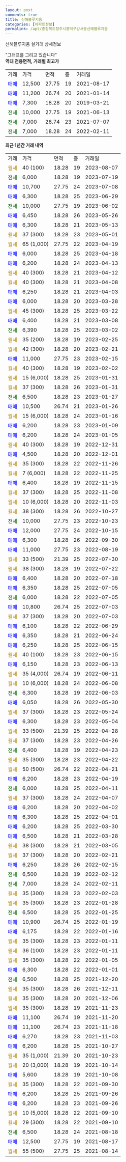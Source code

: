 ```yaml
---
layout: post
comments: true
title: 신해블루지움
categories: [아파트정보]
permalink: /apt/충청북도청주시흥덕구강서동신해블루지움
---
```


신해블루지움 실거래 상세정보

<script type="text/javascript">
  google.charts.load('current', {'packages':['line', 'corechart']});
  google.charts.setOnLoadCallback(drawChart);

  function drawChart() {
    var data = new google.visualization.DataTable();
    data.addColumn('date', '거래일');
    data.addColumn('number', "매매");
    data.addColumn('number', "전세");
    data.addColumn('number', "전매");

    data.addRows([[new Date(Date.parse("2023-08-07")), null, null, null], [new Date(Date.parse("2023-07-19")), null, 6000, null], [new Date(Date.parse("2023-07-08")), 10700, null, null], [new Date(Date.parse("2023-06-29")), 6300, null, null], [new Date(Date.parse("2023-06-02")), null, 10000, null], [new Date(Date.parse("2023-05-26")), 6450, null, null], [new Date(Date.parse("2023-05-13")), 6300, null, null], [new Date(Date.parse("2023-05-01")), null, null, null], [new Date(Date.parse("2023-04-19")), null, null, null], [new Date(Date.parse("2023-04-18")), 6000, null, null], [new Date(Date.parse("2023-04-13")), 6200, null, null], [new Date(Date.parse("2023-04-12")), null, null, null], [new Date(Date.parse("2023-04-08")), null, null, null], [new Date(Date.parse("2023-04-03")), 6250, null, null], [new Date(Date.parse("2023-03-28")), 6000, null, null], [new Date(Date.parse("2023-03-22")), null, null, null], [new Date(Date.parse("2023-03-08")), 6400, null, null], [new Date(Date.parse("2023-03-02")), null, 6390, null], [new Date(Date.parse("2023-02-25")), null, null, null], [new Date(Date.parse("2023-02-21")), null, null, null], [new Date(Date.parse("2023-02-15")), 11000, null, null], [new Date(Date.parse("2023-02-02")), null, null, null], [new Date(Date.parse("2023-01-31")), null, null, null], [new Date(Date.parse("2023-01-31")), null, null, null], [new Date(Date.parse("2023-01-27")), null, 6500, null], [new Date(Date.parse("2023-01-26")), 10500, null, null], [new Date(Date.parse("2023-01-16")), null, null, null], [new Date(Date.parse("2023-01-09")), 6200, null, null], [new Date(Date.parse("2023-01-05")), 6200, null, null], [new Date(Date.parse("2022-12-31")), null, null, null], [new Date(Date.parse("2022-12-01")), 4500, null, null], [new Date(Date.parse("2022-11-26")), null, null, null], [new Date(Date.parse("2022-11-25")), null, null, null], [new Date(Date.parse("2022-11-15")), 6400, null, null], [new Date(Date.parse("2022-11-08")), null, null, null], [new Date(Date.parse("2022-11-03")), null, null, null], [new Date(Date.parse("2022-10-27")), null, null, null], [new Date(Date.parse("2022-10-23")), null, 10000, null], [new Date(Date.parse("2022-10-15")), 12000, null, null], [new Date(Date.parse("2022-09-30")), 6300, null, null], [new Date(Date.parse("2022-08-19")), 11000, null, null], [new Date(Date.parse("2022-07-30")), null, null, null], [new Date(Date.parse("2022-07-22")), null, null, null], [new Date(Date.parse("2022-07-18")), 6400, null, null], [new Date(Date.parse("2022-07-05")), 6350, null, null], [new Date(Date.parse("2022-07-05")), null, 6000, null], [new Date(Date.parse("2022-07-03")), 10800, null, null], [new Date(Date.parse("2022-07-03")), null, null, null], [new Date(Date.parse("2022-06-29")), 6100, null, null], [new Date(Date.parse("2022-06-24")), 6350, null, null], [new Date(Date.parse("2022-06-15")), 6250, null, null], [new Date(Date.parse("2022-06-15")), null, null, null], [new Date(Date.parse("2022-06-13")), 6150, null, null], [new Date(Date.parse("2022-06-11")), null, null, null], [new Date(Date.parse("2022-06-08")), null, null, null], [new Date(Date.parse("2022-06-03")), null, 6300, null], [new Date(Date.parse("2022-05-30")), 6050, null, null], [new Date(Date.parse("2022-05-24")), null, null, null], [new Date(Date.parse("2022-05-04")), 6300, null, null], [new Date(Date.parse("2022-04-28")), null, null, null], [new Date(Date.parse("2022-04-26")), null, null, null], [new Date(Date.parse("2022-04-23")), null, 6400, null], [new Date(Date.parse("2022-04-22")), null, null, null], [new Date(Date.parse("2022-04-21")), null, null, null], [new Date(Date.parse("2022-04-19")), 6200, null, null], [new Date(Date.parse("2022-04-11")), null, 6000, null], [new Date(Date.parse("2022-04-07")), null, null, null], [new Date(Date.parse("2022-04-02")), 6200, null, null], [new Date(Date.parse("2022-04-01")), 6300, null, null], [new Date(Date.parse("2022-03-30")), 6200, null, null], [new Date(Date.parse("2022-03-28")), 6500, null, null], [new Date(Date.parse("2022-03-05")), null, null, null], [new Date(Date.parse("2022-02-21")), null, null, null], [new Date(Date.parse("2022-02-15")), 6250, null, null], [new Date(Date.parse("2022-02-12")), null, 6500, null], [new Date(Date.parse("2022-02-11")), null, 7000, null], [new Date(Date.parse("2022-02-03")), null, null, null], [new Date(Date.parse("2022-01-28")), null, null, null], [new Date(Date.parse("2022-01-25")), null, 6500, null], [new Date(Date.parse("2022-01-19")), 10900, null, null], [new Date(Date.parse("2022-01-16")), 6175, null, null], [new Date(Date.parse("2022-01-11")), null, null, null], [new Date(Date.parse("2022-01-11")), null, null, null], [new Date(Date.parse("2022-01-05")), null, null, null], [new Date(Date.parse("2022-01-01")), 6300, null, null], [new Date(Date.parse("2021-12-20")), null, 6500, null], [new Date(Date.parse("2021-12-11")), null, null, null], [new Date(Date.parse("2021-12-06")), null, null, null], [new Date(Date.parse("2021-11-23")), null, null, null], [new Date(Date.parse("2021-11-20")), 11100, null, null], [new Date(Date.parse("2021-11-18")), 11100, null, null], [new Date(Date.parse("2021-11-03")), 6270, null, null], [new Date(Date.parse("2021-10-27")), 6200, null, null], [new Date(Date.parse("2021-10-23")), null, null, null], [new Date(Date.parse("2021-10-14")), null, null, null], [new Date(Date.parse("2021-10-08")), 5600, null, null], [new Date(Date.parse("2021-09-30")), null, null, null], [new Date(Date.parse("2021-09-26")), 6200, null, null], [new Date(Date.parse("2021-09-26")), 6200, null, null], [new Date(Date.parse("2021-09-10")), null, null, null], [new Date(Date.parse("2021-09-10")), null, null, null], [new Date(Date.parse("2021-08-18")), null, 6500, null], [new Date(Date.parse("2021-08-17")), 12500, null, null], [new Date(Date.parse("2021-08-14")), null, null, null]]);

    var options = {
      hAxis: {
        format: 'yyyy/MM/dd'
      },    
      lineWidth: 0,
      pointsVisible: true,    
      title: '최근 1년간 유형별 실거래가 분포',
      legend: { position: 'bottom' }
    };

    var formatter = new google.visualization.NumberFormat({pattern:'###,###'} );
    formatter.format(data, 1);
    formatter.format(data, 2);
    
    setTimeout(function() {
        var chart = new google.visualization.LineChart(document.getElementById('columnchart_material'));
        chart.draw(data, (options));
        document.getElementById('loading').style.display = 'none';
    }, 200);
  }
</script>


<div id="loading" style="z-index:20; display: block; margin-left: 0px">"그래프를 그리고 있습니다"</div>
<div id="columnchart_material" style="width: 95%; margin-left: 0px; display: block"></div>
<!-- contents start -->
<b>역대 전용면적, 거래별 최고가</b>
<table class="sortable">
    <tr>
      <td>거래</td>
      <td>가격</td>
      <td>면적</td>
      <td>층</td>
      <td>거래일</td>
    </tr>
        <tr>
          <td><a style="color: blue">매매</a></td>
          <td>12,500</td>
          <td>27.75</td>
          <td>19</td>
          <td>2021-08-17</td>
        </tr>            <tr>
          <td><a style="color: blue">매매</a></td>
          <td>11,200</td>
          <td>26.74</td>
          <td>20</td>
          <td>2021-01-14</td>
        </tr>            <tr>
          <td><a style="color: blue">매매</a></td>
          <td>7,300</td>
          <td>18.28</td>
          <td>20</td>
          <td>2019-03-21</td>
        </tr>        
        <tr>
              <td><a style="color: darkgreen">전세</a></td>
              <td>10,000</td>
              <td>27.75</td>
              <td>19</td>
              <td>2021-06-13</td>
            </tr>            <tr>
              <td><a style="color: darkgreen">전세</a></td>
              <td>7,000</td>
              <td>26.74</td>
              <td>23</td>
              <td>2021-07-07</td>
            </tr>            <tr>
              <td><a style="color: darkgreen">전세</a></td>
              <td>7,000</td>
              <td>18.28</td>
              <td>24</td>
              <td>2022-02-11</td>
            </tr>        
    
</table>

<b>최근 1년간 거래 내역</b>

<table class="sortable">
    <tr>
      <td>거래</td>
      <td>가격</td>
      <td>면적</td>
      <td>층</td>
      <td>거래일</td>
    </tr>
    <tr>
      <td><a style="color: darkgoldenrod">월세</a></td>
      <td>40 (100)</td>
      <td>18.28</td>
      <td>19</td>
      <td>2023-08-07</td>
    </tr>          <tr>
      <td><a style="color: darkgreen">전세</a></td>
      <td>6,000</td>
      <td>18.28</td>
      <td>19</td>
      <td>2023-07-19</td>
    </tr>          <tr>
      <td><a style="color: blue">매매</a></td>
      <td>10,700</td>
      <td>27.75</td>
      <td>24</td>
      <td>2023-07-08</td>
    </tr>          <tr>
      <td><a style="color: blue">매매</a></td>
      <td>6,300</td>
      <td>18.28</td>
      <td>25</td>
      <td>2023-06-29</td>
    </tr>          <tr>
      <td><a style="color: darkgreen">전세</a></td>
      <td>10,000</td>
      <td>27.75</td>
      <td>19</td>
      <td>2023-06-02</td>
    </tr>          <tr>
      <td><a style="color: blue">매매</a></td>
      <td>6,450</td>
      <td>18.28</td>
      <td>26</td>
      <td>2023-05-26</td>
    </tr>          <tr>
      <td><a style="color: blue">매매</a></td>
      <td>6,300</td>
      <td>18.28</td>
      <td>21</td>
      <td>2023-05-13</td>
    </tr>          <tr>
      <td><a style="color: darkgoldenrod">월세</a></td>
      <td>37 (300)</td>
      <td>18.28</td>
      <td>23</td>
      <td>2023-05-01</td>
    </tr>          <tr>
      <td><a style="color: darkgoldenrod">월세</a></td>
      <td>65 (1,000)</td>
      <td>27.75</td>
      <td>22</td>
      <td>2023-04-19</td>
    </tr>          <tr>
      <td><a style="color: blue">매매</a></td>
      <td>6,000</td>
      <td>18.28</td>
      <td>25</td>
      <td>2023-04-18</td>
    </tr>          <tr>
      <td><a style="color: blue">매매</a></td>
      <td>6,200</td>
      <td>18.28</td>
      <td>24</td>
      <td>2023-04-13</td>
    </tr>          <tr>
      <td><a style="color: darkgoldenrod">월세</a></td>
      <td>40 (300)</td>
      <td>18.28</td>
      <td>21</td>
      <td>2023-04-12</td>
    </tr>          <tr>
      <td><a style="color: darkgoldenrod">월세</a></td>
      <td>40 (300)</td>
      <td>18.28</td>
      <td>21</td>
      <td>2023-04-08</td>
    </tr>          <tr>
      <td><a style="color: blue">매매</a></td>
      <td>6,250</td>
      <td>18.28</td>
      <td>21</td>
      <td>2023-04-03</td>
    </tr>          <tr>
      <td><a style="color: blue">매매</a></td>
      <td>6,000</td>
      <td>18.28</td>
      <td>20</td>
      <td>2023-03-28</td>
    </tr>          <tr>
      <td><a style="color: darkgoldenrod">월세</a></td>
      <td>45 (300)</td>
      <td>18.28</td>
      <td>25</td>
      <td>2023-03-22</td>
    </tr>          <tr>
      <td><a style="color: blue">매매</a></td>
      <td>6,400</td>
      <td>18.28</td>
      <td>21</td>
      <td>2023-03-08</td>
    </tr>          <tr>
      <td><a style="color: darkgreen">전세</a></td>
      <td>6,390</td>
      <td>18.28</td>
      <td>25</td>
      <td>2023-03-02</td>
    </tr>          <tr>
      <td><a style="color: darkgoldenrod">월세</a></td>
      <td>35 (200)</td>
      <td>18.28</td>
      <td>19</td>
      <td>2023-02-25</td>
    </tr>          <tr>
      <td><a style="color: darkgoldenrod">월세</a></td>
      <td>42 (300)</td>
      <td>18.28</td>
      <td>20</td>
      <td>2023-02-21</td>
    </tr>          <tr>
      <td><a style="color: blue">매매</a></td>
      <td>11,000</td>
      <td>27.75</td>
      <td>23</td>
      <td>2023-02-15</td>
    </tr>          <tr>
      <td><a style="color: darkgoldenrod">월세</a></td>
      <td>40 (300)</td>
      <td>18.28</td>
      <td>19</td>
      <td>2023-02-02</td>
    </tr>          <tr>
      <td><a style="color: darkgoldenrod">월세</a></td>
      <td>15 (6,000)</td>
      <td>18.28</td>
      <td>25</td>
      <td>2023-01-31</td>
    </tr>          <tr>
      <td><a style="color: darkgoldenrod">월세</a></td>
      <td>37 (300)</td>
      <td>18.28</td>
      <td>26</td>
      <td>2023-01-31</td>
    </tr>          <tr>
      <td><a style="color: darkgreen">전세</a></td>
      <td>6,500</td>
      <td>18.28</td>
      <td>23</td>
      <td>2023-01-27</td>
    </tr>          <tr>
      <td><a style="color: blue">매매</a></td>
      <td>10,500</td>
      <td>26.74</td>
      <td>21</td>
      <td>2023-01-26</td>
    </tr>          <tr>
      <td><a style="color: darkgoldenrod">월세</a></td>
      <td>15 (6,000)</td>
      <td>18.28</td>
      <td>24</td>
      <td>2023-01-16</td>
    </tr>          <tr>
      <td><a style="color: blue">매매</a></td>
      <td>6,200</td>
      <td>18.28</td>
      <td>23</td>
      <td>2023-01-09</td>
    </tr>          <tr>
      <td><a style="color: blue">매매</a></td>
      <td>6,200</td>
      <td>18.28</td>
      <td>24</td>
      <td>2023-01-05</td>
    </tr>          <tr>
      <td><a style="color: darkgoldenrod">월세</a></td>
      <td>40 (300)</td>
      <td>18.28</td>
      <td>19</td>
      <td>2022-12-31</td>
    </tr>          <tr>
      <td><a style="color: blue">매매</a></td>
      <td>4,500</td>
      <td>18.28</td>
      <td>20</td>
      <td>2022-12-01</td>
    </tr>          <tr>
      <td><a style="color: darkgoldenrod">월세</a></td>
      <td>35 (300)</td>
      <td>18.28</td>
      <td>22</td>
      <td>2022-11-26</td>
    </tr>          <tr>
      <td><a style="color: darkgoldenrod">월세</a></td>
      <td>7 (6,000)</td>
      <td>18.28</td>
      <td>22</td>
      <td>2022-11-25</td>
    </tr>          <tr>
      <td><a style="color: blue">매매</a></td>
      <td>6,400</td>
      <td>18.28</td>
      <td>19</td>
      <td>2022-11-15</td>
    </tr>          <tr>
      <td><a style="color: darkgoldenrod">월세</a></td>
      <td>37 (300)</td>
      <td>18.28</td>
      <td>25</td>
      <td>2022-11-08</td>
    </tr>          <tr>
      <td><a style="color: darkgoldenrod">월세</a></td>
      <td>10 (6,000)</td>
      <td>18.28</td>
      <td>20</td>
      <td>2022-11-03</td>
    </tr>          <tr>
      <td><a style="color: darkgoldenrod">월세</a></td>
      <td>38 (300)</td>
      <td>18.28</td>
      <td>26</td>
      <td>2022-10-27</td>
    </tr>          <tr>
      <td><a style="color: darkgreen">전세</a></td>
      <td>10,000</td>
      <td>27.75</td>
      <td>23</td>
      <td>2022-10-23</td>
    </tr>          <tr>
      <td><a style="color: blue">매매</a></td>
      <td>12,000</td>
      <td>27.75</td>
      <td>24</td>
      <td>2022-10-15</td>
    </tr>          <tr>
      <td><a style="color: blue">매매</a></td>
      <td>6,300</td>
      <td>18.28</td>
      <td>26</td>
      <td>2022-09-30</td>
    </tr>          <tr>
      <td><a style="color: blue">매매</a></td>
      <td>11,000</td>
      <td>27.75</td>
      <td>23</td>
      <td>2022-08-19</td>
    </tr>          <tr>
      <td><a style="color: darkgoldenrod">월세</a></td>
      <td>33 (500)</td>
      <td>21.39</td>
      <td>25</td>
      <td>2022-07-30</td>
    </tr>          <tr>
      <td><a style="color: darkgoldenrod">월세</a></td>
      <td>38 (300)</td>
      <td>18.28</td>
      <td>19</td>
      <td>2022-07-22</td>
    </tr>          <tr>
      <td><a style="color: blue">매매</a></td>
      <td>6,400</td>
      <td>18.28</td>
      <td>20</td>
      <td>2022-07-18</td>
    </tr>          <tr>
      <td><a style="color: blue">매매</a></td>
      <td>6,350</td>
      <td>18.28</td>
      <td>25</td>
      <td>2022-07-05</td>
    </tr>          <tr>
      <td><a style="color: darkgreen">전세</a></td>
      <td>6,000</td>
      <td>18.28</td>
      <td>22</td>
      <td>2022-07-05</td>
    </tr>          <tr>
      <td><a style="color: blue">매매</a></td>
      <td>10,800</td>
      <td>26.74</td>
      <td>25</td>
      <td>2022-07-03</td>
    </tr>          <tr>
      <td><a style="color: darkgoldenrod">월세</a></td>
      <td>37 (300)</td>
      <td>18.28</td>
      <td>20</td>
      <td>2022-07-03</td>
    </tr>          <tr>
      <td><a style="color: blue">매매</a></td>
      <td>6,100</td>
      <td>18.28</td>
      <td>22</td>
      <td>2022-06-29</td>
    </tr>          <tr>
      <td><a style="color: blue">매매</a></td>
      <td>6,350</td>
      <td>18.28</td>
      <td>21</td>
      <td>2022-06-24</td>
    </tr>          <tr>
      <td><a style="color: blue">매매</a></td>
      <td>6,250</td>
      <td>18.28</td>
      <td>25</td>
      <td>2022-06-15</td>
    </tr>          <tr>
      <td><a style="color: darkgoldenrod">월세</a></td>
      <td>40 (100)</td>
      <td>18.28</td>
      <td>23</td>
      <td>2022-06-15</td>
    </tr>          <tr>
      <td><a style="color: blue">매매</a></td>
      <td>6,150</td>
      <td>18.28</td>
      <td>23</td>
      <td>2022-06-13</td>
    </tr>          <tr>
      <td><a style="color: darkgoldenrod">월세</a></td>
      <td>35 (4,000)</td>
      <td>26.74</td>
      <td>19</td>
      <td>2022-06-11</td>
    </tr>          <tr>
      <td><a style="color: darkgoldenrod">월세</a></td>
      <td>10 (6,000)</td>
      <td>18.28</td>
      <td>24</td>
      <td>2022-06-08</td>
    </tr>          <tr>
      <td><a style="color: darkgreen">전세</a></td>
      <td>6,300</td>
      <td>18.28</td>
      <td>19</td>
      <td>2022-06-03</td>
    </tr>          <tr>
      <td><a style="color: blue">매매</a></td>
      <td>6,050</td>
      <td>18.28</td>
      <td>26</td>
      <td>2022-05-30</td>
    </tr>          <tr>
      <td><a style="color: darkgoldenrod">월세</a></td>
      <td>37 (300)</td>
      <td>18.28</td>
      <td>23</td>
      <td>2022-05-24</td>
    </tr>          <tr>
      <td><a style="color: blue">매매</a></td>
      <td>6,300</td>
      <td>18.28</td>
      <td>23</td>
      <td>2022-05-04</td>
    </tr>          <tr>
      <td><a style="color: darkgoldenrod">월세</a></td>
      <td>33 (500)</td>
      <td>21.39</td>
      <td>25</td>
      <td>2022-04-28</td>
    </tr>          <tr>
      <td><a style="color: darkgoldenrod">월세</a></td>
      <td>37 (300)</td>
      <td>18.28</td>
      <td>23</td>
      <td>2022-04-26</td>
    </tr>          <tr>
      <td><a style="color: darkgreen">전세</a></td>
      <td>6,400</td>
      <td>18.28</td>
      <td>19</td>
      <td>2022-04-23</td>
    </tr>          <tr>
      <td><a style="color: darkgoldenrod">월세</a></td>
      <td>35 (300)</td>
      <td>18.28</td>
      <td>23</td>
      <td>2022-04-22</td>
    </tr>          <tr>
      <td><a style="color: darkgoldenrod">월세</a></td>
      <td>50 (500)</td>
      <td>26.74</td>
      <td>22</td>
      <td>2022-04-21</td>
    </tr>          <tr>
      <td><a style="color: blue">매매</a></td>
      <td>6,200</td>
      <td>18.28</td>
      <td>23</td>
      <td>2022-04-19</td>
    </tr>          <tr>
      <td><a style="color: darkgreen">전세</a></td>
      <td>6,000</td>
      <td>18.28</td>
      <td>25</td>
      <td>2022-04-11</td>
    </tr>          <tr>
      <td><a style="color: darkgoldenrod">월세</a></td>
      <td>37 (300)</td>
      <td>18.28</td>
      <td>24</td>
      <td>2022-04-07</td>
    </tr>          <tr>
      <td><a style="color: blue">매매</a></td>
      <td>6,200</td>
      <td>18.28</td>
      <td>20</td>
      <td>2022-04-02</td>
    </tr>          <tr>
      <td><a style="color: blue">매매</a></td>
      <td>6,300</td>
      <td>18.28</td>
      <td>25</td>
      <td>2022-04-01</td>
    </tr>          <tr>
      <td><a style="color: blue">매매</a></td>
      <td>6,200</td>
      <td>18.28</td>
      <td>25</td>
      <td>2022-03-30</td>
    </tr>          <tr>
      <td><a style="color: blue">매매</a></td>
      <td>6,500</td>
      <td>18.28</td>
      <td>21</td>
      <td>2022-03-28</td>
    </tr>          <tr>
      <td><a style="color: darkgoldenrod">월세</a></td>
      <td>38 (300)</td>
      <td>18.28</td>
      <td>21</td>
      <td>2022-03-05</td>
    </tr>          <tr>
      <td><a style="color: darkgoldenrod">월세</a></td>
      <td>37 (300)</td>
      <td>18.28</td>
      <td>20</td>
      <td>2022-02-21</td>
    </tr>          <tr>
      <td><a style="color: blue">매매</a></td>
      <td>6,250</td>
      <td>18.28</td>
      <td>26</td>
      <td>2022-02-15</td>
    </tr>          <tr>
      <td><a style="color: darkgreen">전세</a></td>
      <td>6,500</td>
      <td>18.28</td>
      <td>19</td>
      <td>2022-02-12</td>
    </tr>          <tr>
      <td><a style="color: darkgreen">전세</a></td>
      <td>7,000</td>
      <td>18.28</td>
      <td>24</td>
      <td>2022-02-11</td>
    </tr>          <tr>
      <td><a style="color: darkgoldenrod">월세</a></td>
      <td>35 (300)</td>
      <td>18.28</td>
      <td>23</td>
      <td>2022-02-03</td>
    </tr>          <tr>
      <td><a style="color: darkgoldenrod">월세</a></td>
      <td>35 (300)</td>
      <td>18.28</td>
      <td>23</td>
      <td>2022-01-28</td>
    </tr>          <tr>
      <td><a style="color: darkgreen">전세</a></td>
      <td>6,500</td>
      <td>18.28</td>
      <td>25</td>
      <td>2022-01-25</td>
    </tr>          <tr>
      <td><a style="color: blue">매매</a></td>
      <td>10,900</td>
      <td>26.74</td>
      <td>25</td>
      <td>2022-01-19</td>
    </tr>          <tr>
      <td><a style="color: blue">매매</a></td>
      <td>6,175</td>
      <td>18.28</td>
      <td>22</td>
      <td>2022-01-16</td>
    </tr>          <tr>
      <td><a style="color: darkgoldenrod">월세</a></td>
      <td>35 (300)</td>
      <td>18.28</td>
      <td>23</td>
      <td>2022-01-11</td>
    </tr>          <tr>
      <td><a style="color: darkgoldenrod">월세</a></td>
      <td>36 (100)</td>
      <td>18.28</td>
      <td>23</td>
      <td>2022-01-11</td>
    </tr>          <tr>
      <td><a style="color: darkgoldenrod">월세</a></td>
      <td>35 (300)</td>
      <td>18.28</td>
      <td>22</td>
      <td>2022-01-05</td>
    </tr>          <tr>
      <td><a style="color: blue">매매</a></td>
      <td>6,300</td>
      <td>18.28</td>
      <td>22</td>
      <td>2022-01-01</td>
    </tr>          <tr>
      <td><a style="color: darkgreen">전세</a></td>
      <td>6,500</td>
      <td>18.28</td>
      <td>25</td>
      <td>2021-12-20</td>
    </tr>          <tr>
      <td><a style="color: darkgoldenrod">월세</a></td>
      <td>35 (300)</td>
      <td>18.28</td>
      <td>26</td>
      <td>2021-12-11</td>
    </tr>          <tr>
      <td><a style="color: darkgoldenrod">월세</a></td>
      <td>35 (300)</td>
      <td>18.28</td>
      <td>20</td>
      <td>2021-12-06</td>
    </tr>          <tr>
      <td><a style="color: darkgoldenrod">월세</a></td>
      <td>35 (300)</td>
      <td>18.28</td>
      <td>19</td>
      <td>2021-11-23</td>
    </tr>          <tr>
      <td><a style="color: blue">매매</a></td>
      <td>11,100</td>
      <td>26.74</td>
      <td>19</td>
      <td>2021-11-20</td>
    </tr>          <tr>
      <td><a style="color: blue">매매</a></td>
      <td>11,100</td>
      <td>26.74</td>
      <td>23</td>
      <td>2021-11-18</td>
    </tr>          <tr>
      <td><a style="color: blue">매매</a></td>
      <td>6,270</td>
      <td>18.28</td>
      <td>23</td>
      <td>2021-11-03</td>
    </tr>          <tr>
      <td><a style="color: blue">매매</a></td>
      <td>6,200</td>
      <td>18.28</td>
      <td>25</td>
      <td>2021-10-27</td>
    </tr>          <tr>
      <td><a style="color: darkgoldenrod">월세</a></td>
      <td>35 (1,000)</td>
      <td>21.39</td>
      <td>20</td>
      <td>2021-10-23</td>
    </tr>          <tr>
      <td><a style="color: darkgoldenrod">월세</a></td>
      <td>20 (3,000)</td>
      <td>18.28</td>
      <td>19</td>
      <td>2021-10-14</td>
    </tr>          <tr>
      <td><a style="color: blue">매매</a></td>
      <td>5,600</td>
      <td>18.28</td>
      <td>19</td>
      <td>2021-10-08</td>
    </tr>          <tr>
      <td><a style="color: darkgoldenrod">월세</a></td>
      <td>35 (300)</td>
      <td>18.28</td>
      <td>22</td>
      <td>2021-09-30</td>
    </tr>          <tr>
      <td><a style="color: blue">매매</a></td>
      <td>6,200</td>
      <td>18.28</td>
      <td>25</td>
      <td>2021-09-26</td>
    </tr>          <tr>
      <td><a style="color: blue">매매</a></td>
      <td>6,200</td>
      <td>18.28</td>
      <td>23</td>
      <td>2021-09-26</td>
    </tr>          <tr>
      <td><a style="color: darkgoldenrod">월세</a></td>
      <td>10 (5,000)</td>
      <td>18.28</td>
      <td>22</td>
      <td>2021-09-10</td>
    </tr>          <tr>
      <td><a style="color: darkgoldenrod">월세</a></td>
      <td>29 (300)</td>
      <td>18.28</td>
      <td>22</td>
      <td>2021-09-10</td>
    </tr>          <tr>
      <td><a style="color: darkgreen">전세</a></td>
      <td>6,500</td>
      <td>18.28</td>
      <td>24</td>
      <td>2021-08-18</td>
    </tr>          <tr>
      <td><a style="color: blue">매매</a></td>
      <td>12,500</td>
      <td>27.75</td>
      <td>19</td>
      <td>2021-08-17</td>
    </tr>          <tr>
      <td><a style="color: darkgoldenrod">월세</a></td>
      <td>55 (500)</td>
      <td>27.75</td>
      <td>25</td>
      <td>2021-08-14</td>
    </tr>      </table>
<!-- contents end -->    

